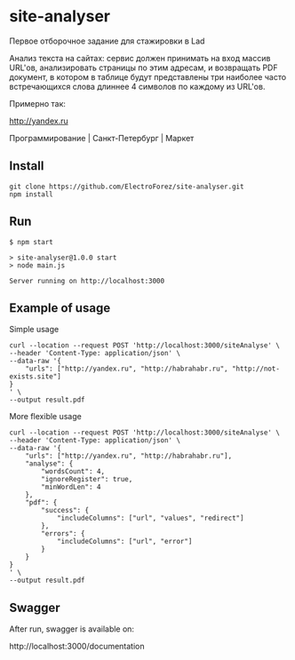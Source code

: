 # site-analyser

Первое отборочное задание для стажировки в Lad

Анализ текста на сайтах: сервис должен принимать на вход массив URL'ов, анализировать страницы по этим адресам, и возвращать PDF документ, в котором в таблице будут представлены три наиболее часто встречающихся слова длиннее 4 символов по каждому из URL'ов.

Примерно так:

http://yandex.ru

Программирование | Санкт-Петербург | Маркет

## Install
````
git clone https://github.com/ElectroForez/site-analyser.git
npm install
````

## Run

````
$ npm start

> site-analyser@1.0.0 start
> node main.js

Server running on http://localhost:3000

````

## Example of usage

Simple usage
````
curl --location --request POST 'http://localhost:3000/siteAnalyse' \
--header 'Content-Type: application/json' \
--data-raw '{
    "urls": ["http://yandex.ru", "http://habrahabr.ru", "http://not-exists.site"]
}
' \
--output result.pdf
````
More flexible usage
````
curl --location --request POST 'http://localhost:3000/siteAnalyse' \
--header 'Content-Type: application/json' \
--data-raw '{
    "urls": ["http://yandex.ru", "http://habrahabr.ru"],
    "analyse": {
        "wordsCount": 4,
        "ignoreRegister": true,
        "minWordLen": 4
    },
    "pdf": {
        "success": {
            "includeColumns": ["url", "values", "redirect"]
        },
        "errors": {
            "includeColumns": ["url", "error"]
        }
    }
}
' \
--output result.pdf
````

## Swagger
After run, swagger is available on:

http://localhost:3000/documentation
